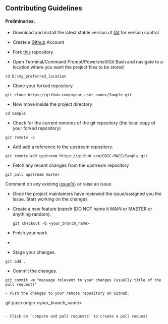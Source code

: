 ## Contributing Guidelines

#### Preliminaries:

- Download and install the latest stable version of [Git](https://git-scm.com/downloads) for version control
- Create a [Github](https://github.com/join) Account

- Fork [this](https://github.com/GDSC-MACE/Sample.git) repository

- Open Terminal/Command Prompt/Powershell/Git Bash and navigate to a location where you want the project files to be stored

```
cd D:\my_preferred_location
```

- Clone your forked repository

```
git clone https://github.com/<your_user_name>/Sample.git
```

- Now move inside the project directory 

```
cd Sample
```

- Check for the current remotes of the git repository (the local copy of your forked repository)

```
git remote -v
```

- Add add a reference to the upstream repository.

```
git remote add upstream https://github.com/GDSC-MACE/Sample.git
```
- Fetch any recent changes from the upstream repository

```
git pull upstream master
```
Comment on any existing [issue(s)](https://github.com/GDSC-MACE/Sample/issues) or raise an issue.
- Once the project maintainers have reviewed the issue/assigned you the issue. Start working on the changes

- Create a new feature branch (DO NOT name it MAIN or MASTER or anything random).
  ```
  git checkout -b <your_branch_name>
  ```
- Finish your work
- 
- Stage your changes.

```
git add .
```

- Commit the changes.

```
git commit -m "message relevant to your changes (usually title of the pull request)"

- Push the changes to your remote repository on GitHub.

```
git push origin <your_branch_name>
```

- Click on `compare and pull requests` to create a pull request
